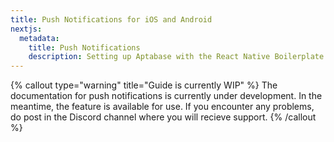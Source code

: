 ```yaml
---
title: Push Notifications for iOS and Android
nextjs:
  metadata:
    title: Push Notifications
    description: Setting up Aptabase with the React Native Boilerplate
---
```


{% callout type="warning" title="Guide is currently WIP" %}
The documentation for push notifications is currently under development. In the meantime, the feature is available for use. If you encounter any problems, do post in the Discord channel where you will recieve support.
{% /callout %}
